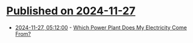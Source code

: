 # [Published on 2024-11-27](index.md)

* [2024-11-27, 05:12:00](https://soylentnews.org/article.pl?sid=24/11/26/1223216&from=rss) - [Which Power Plant Does My Electricity Come From?](https://soylentnews.org/article.pl?sid=24/11/26/1223216&from=rss)
